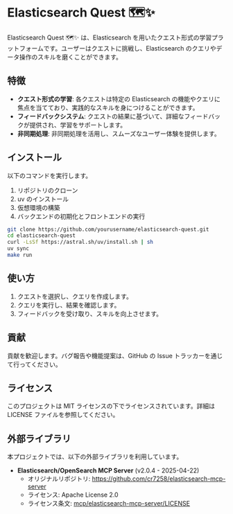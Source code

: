 # Elasticsearch Quest 🗺️✨

Elasticsearch Quest 🗺️✨ は、Elasticsearch を用いたクエスト形式の学習プラットフォームです。ユーザーはクエストに挑戦し、Elasticsearch のクエリやデータ操作のスキルを磨くことができます。

## 特徴

- **クエスト形式の学習**: 各クエストは特定の Elasticsearch の機能やクエリに焦点を当てており、実践的なスキルを身につけることができます。
- **フィードバックシステム**: クエストの結果に基づいて、詳細なフィードバックが提供され、学習をサポートします。
- **非同期処理**: 非同期処理を活用し、スムーズなユーザー体験を提供します。

## インストール

以下のコマンドを実行します。

1. リポジトリのクローン
2. uv のインストール
3. 仮想環境の構築
4. バックエンドの初期化とフロントエンドの実行

```bash
git clone https://github.com/yourusername/elasticsearch-quest.git
cd elasticsearch-quest
curl -LsSf https://astral.sh/uv/install.sh | sh
uv sync
make run
```

## 使い方

1. クエストを選択し、クエリを作成します。
2. クエリを実行し、結果を確認します。
3. フィードバックを受け取り、スキルを向上させます。

## 貢献

貢献を歓迎します。バグ報告や機能提案は、GitHub の Issue トラッカーを通じて行ってください。

## ライセンス

このプロジェクトは MIT ライセンスの下でライセンスされています。詳細は LICENSE ファイルを参照してください。

## 外部ライブラリ

本プロジェクトでは、以下の外部ライブラリを利用しています。

* **Elasticsearch/OpenSearch MCP Server** (v2.0.4 - 2025-04-22)
    * オリジナルリポジトリ: https://github.com/cr7258/elasticsearch-mcp-server
    * ライセンス: Apache License 2.0
    * ライセンス条文: [mcp/elasticsearch-mcp-server/LICENSE](mcp/elasticsearch-mcp-server/LICENSE)
